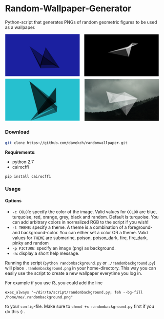# Random-Wallpaper-Generator
Python-script that generates PNGs of random geometric figures to be used as a wallpaper.

![examples](examples.png)

### Download

```bash
git clone https://github.com/davekch/randomwallpaper.git
```
**Requirements:**
 - python 2.7
 - cairocffi
```bash
pip install cairocffi
```

### Usage
#### Options

 - `-c COLOR`: specify the color of the image. Valid values for `COLOR` are blue, turquoise, red, orange, grey, black and random. Default is turquoise.
 You can add arbitrary colors in normalized RGB to the script if you wish!
 - `-t THEME`: specify a theme. A theme is a combination of a foreground- and background-color. You can either set a color OR a theme. Valid values for `THEME` are submarine, poison, poison_dark, fire, fire_dark, pinky and random
 - `-p PICTURE`: specify an image (png) as background.
 - `-h`: display a short help message.

Running the script (`python randombackground.py` or `./randombackground.py`) will place `.randombackground.png` in your home-directory. This way you can easily use the script to create a new wallpaper everytime you log in.

For example if you use i3, you could add the line

```
exec_always "~/dir/to/script/randombackground.py; feh --bg-fill /home/me/.randombackground.png"
```
to your `config`-file. Make sure to `chmod +x randombackground.py` first if you do this :) .
